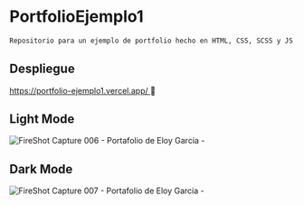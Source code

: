 # PortfolioEjemplo1


```bash
Repositorio para un ejemplo de portfolio hecho en HTML, CSS, SCSS y JS.
```

## Despliegue

<a href="https://portfolio-ejemplo1.vercel.app/" target=_blank;>
 https://portfolio-ejemplo1.vercel.app/
</a>🚀



Light Mode
---
![FireShot Capture 006 - Portafolio de Eloy Garcia - ](https://github.com/E7OY/PortfolioEjemplo1/assets/102689282/dd9fb414-7600-4230-a1ac-ad3141021c3e)

Dark Mode
---
![FireShot Capture 007 - Portafolio de Eloy Garcia - ](https://github.com/E7OY/PortfolioEjemplo1/assets/102689282/22bef2be-f41f-48ca-b2ac-68772961e1d1)
